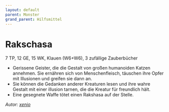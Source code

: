 ```yaml
---
layout: default
parent: Monster
grand_parent: Hilfsmittel
---
```


# Rakschasa
7 TP, 12 GE, 15 WK, Klauen (W6+W6), 3 zufällige Zauberbücher
- Gerissene Geister, die die Gestalt von großen humanoiden Katzen annehmen. Sie ernähren sich von Menschenfleisch, täuschen ihre Opfer mit Illusionen und greifen sie dann an.
- Sie können die Gedanken anderer Kreaturen lesen und ihre wahre Gestalt mit einer illusion tarnen, die die Kreatur für freundlich hält.
- Eine gesegnete Waffe tötet einen Rakshasa auf der Stelle.

*Autor: [xenio](https://xenioinabottle.blogspot.com)*
